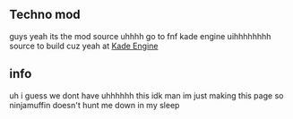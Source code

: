 ## Techno mod

guys yeah its the mod source uhhhh go to fnf kade engine uihhhhhhhh source to build cuz yeah at [Kade Engine](https://github.com/KadeDev/Kade-Engine)

## info

uh i guess we dont have uhhhhhh this idk man im just making this page so ninjamuffin doesn't hunt me down in my sleep